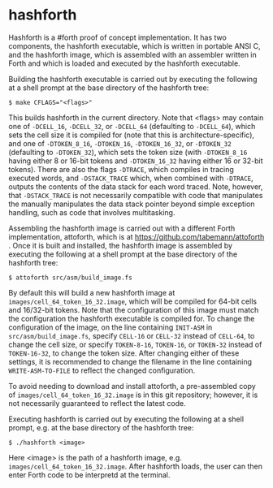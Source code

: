 # hashforth

Hashforth is a #forth proof of concept implementation. It has two components, the hashforth executable, which is written in portable ANSI C, and the hashforth image, which is assembled with an assembler written in Forth and which is loaded and executed by the hashforth executable.

Building the hashforth executable is carried out by executing the following at a shell prompt at the base directory of the hashforth tree:

    $ make CFLAGS="<flags>"

This builds hashforth in the current directory. Note that \<flags> may contain one of `-DCELL_16`, `-DCELL_32`, or `-DCELL_64` (defaulting to `-DCELL_64`), which sets the cell size it is compiled for (note that this is architecture-specific), and one of `-DTOKEN_8_16`, `-DTOKEN_16`, `-DTOKEN_16_32`, or `-DTOKEN_32` (defaulting to `-DTOKEN_32`), which sets the token size (with `-DTOKEN_8_16` having either 8 or 16-bit tokens and `-DTOKEN_16_32` having either 16 or 32-bit tokens). There are also the flags `-DTRACE`, which compiles in tracing executed words, and `-DSTACK_TRACE` which, when combined with `-DTRACE`, outputs the contents of the data stack for each word traced. Note, however, that `-DSTACK_TRACE` is not necessarily compatible with code that manipulates the manually manipulates the data stack pointer beyond simple exception handling, such as code that involves multitasking.

Assembling the hashforth image is carried out with a different Forth implementation, attoforth, which is at https://github.com/tabemann/attoforth . Once it is built and installed, the hashforth image is assembled by executing the following at a shell prompt at the base directory of the hashforth tree:

    $ attoforth src/asm/build_image.fs

By default this will build a new hashforth image at `images/cell_64_token_16_32.image`, which will be compiled for 64-bit cells and 16/32-bit tokens. Note that the configuration of this image must match the configuration the hashforth executable is compiled for. To change the configuration of the image, on the line containing `INIT-ASM` in `src/asm/build_image.fs`, specify `CELL-16` or `CELL-32` instead of `CELL-64`, to change the cell size, or specify `TOKEN-8-16`, `TOKEN-16`, or `TOKEN-32` instead of `TOKEN-16-32`, to change the token size. After changing either of these settings, it is recommended to change the filename in the line containing `WRITE-ASM-TO-FILE` to reflect the changed configuration.

To avoid needing to download and install attoforth, a pre-assembled copy of `images/cell_64_token_16_32.image` is in this git repository; however, it is not necessarily guaranteed to reflect the latest code.

Executing hashforth is carried out by executing the following at a shell prompt, e.g. at the base directory of the hashforth tree:

    $ ./hashforth <image>

Here \<image> is the path of a hashforth image, e.g. `images/cell_64_token_16_32.image`. After hashforth loads, the user can then enter Forth code to be interpretd at the terminal.